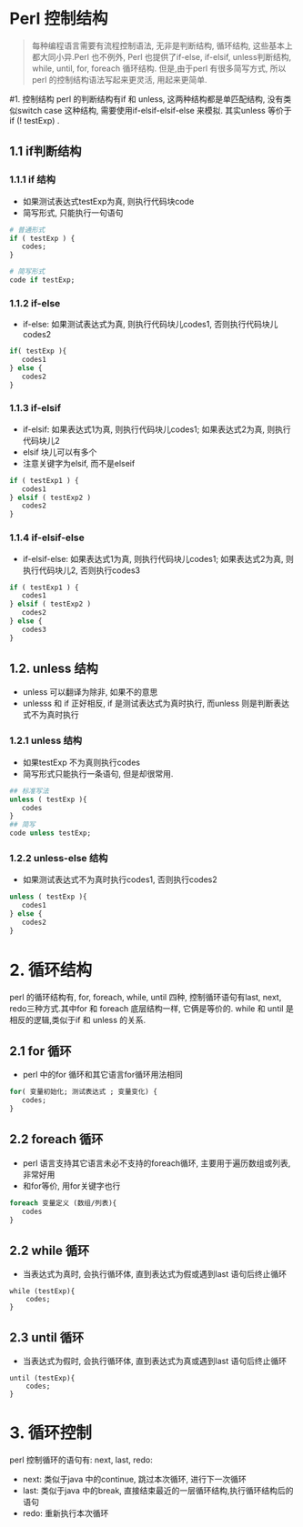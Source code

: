 # Perl 控制结构
> 每种编程语言需要有流程控制语法, 无非是判断结构, 循环结构, 这些基本上都大同小异.Perl 也不例外, Perl 也提供了if-else, if-elsif, unless判断结构, while, until, for, foreach 循环结构. 但是,由于perl 有很多简写方式, 所以perl 的控制结构语法写起来更灵活, 用起来更简单.

#1. 控制结构
perl 的判断结构有if 和 unless, 这两种结构都是单匹配结构, 没有类似switch case 这种结构, 需要使用if-elsif-elsif-else 来模拟. 其实unless 等价于 if (! testExp) .

## 1.1 if判断结构

### 1.1.1 if 结构
* 如果测试表达式testExp为真, 则执行代码块code
* 简写形式, 只能执行一句语句

```perl
# 普通形式
if ( testExp ) {
   codes;
}

# 简写形式
code if testExp;

```

### 1.1.2 if-else
* if-else: 如果测试表达式为真, 则执行代码块儿codes1, 否则执行代码块儿codes2
```perl
if( testExp ){
   codes1
} else {
   codes2
}
```

### 1.1.3 if-elsif
* if-elsif: 如果表达式1为真, 则执行代码块儿codes1; 如果表达式2为真, 则执行代码块儿2
* elsif 块儿可以有多个
* 注意关键字为elsif, 而不是elseif

```perl
if ( testExp1 ) {
   codes1
} elsif ( testExp2 )
   codes2
}
```

### 1.1.4 if-elsif-else
* if-elsif-else: 如果表达式1为真, 则执行代码块儿codes1; 如果表达式2为真, 则执行代码块儿2, 否则执行codes3

```perl
if ( testExp1 ) {
   codes1
} elsif ( testExp2 )
   codes2
} else {
   codes3
}
```

## 1.2. unless 结构
* unless 可以翻译为除非, 如果不的意思
* unlesss 和 if 正好相反, if 是测试表达式为真时执行, 而unless 则是判断表达式不为真时执行

### 1.2.1 unless 结构
* 如果testExp 不为真则执行codes
* 简写形式只能执行一条语句, 但是却很常用.
```perl
## 标准写法
unless ( testExp ){
   codes
}
## 简写
code unless testExp;
```

### 1.2.2 unless-else 结构
* 如果测试表达式不为真时执行codes1, 否则执行codes2

```perl
unless ( testExp ){
   codes1
} else {
   codes2
}

```

# 2. 循环结构
perl 的循环结构有, for, foreach, while, until 四种, 控制循环语句有last, next, redo三种方式.其中for 和 foreach 底层结构一样, 它俩是等价的. while 和 until 是相反的逻辑,类似于if 和 unless 的关系.

## 2.1 for 循环
* perl 中的for 循环和其它语言for循环用法相同

```perl
for( 变量初始化; 测试表达式 ; 变量变化) {
   codes;
}
```

## 2.2 foreach 循环
* perl 语言支持其它语言未必不支持的foreach循环, 主要用于遍历数组或列表, 非常好用
* 和for等价, 用for关键字也行

```perl
foreach 变量定义 (数组/列表){
   codes
}
```

## 2.2 while 循环
* 当表达式为真时, 会执行循环体, 直到表达式为假或遇到last 语句后终止循环
```
while (testExp){
    codes;
}
```

## 2.3 until 循环
* 当表达式为假时, 会执行循环体, 直到表达式为真或遇到last 语句后终止循环
```
until (testExp){
    codes;
}
```

# 3. 循环控制
perl 控制循环的语句有: next, last, redo:
* next: 类似于java 中的continue, 跳过本次循环, 进行下一次循环
* last: 类似于java 中的break, 直接结束最近的一层循环结构,执行循环结构后的语句
* redo: 重新执行本次循环









